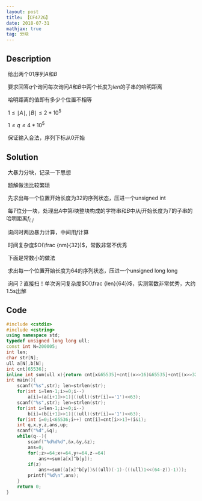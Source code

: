 ```yaml
---
layout: post
title: 【CF472G】
date: 2018-07-31
mathjax: true
tag: 分块
---
```

## Description

​	给出两个01序列$A$和$B$

​	要求回答$q$个询问每次询问$A$和$B$中两个长度为$len$的子串的哈明距离

​	哈明距离的值即有多少个位置不相等

​	$1 \le \mid A\mid ,\mid B\mid  \le 2*10^5$

​	$1 \le q \le 4*10^5$

​	保证输入合法，序列下标从0开始


<!-- more -->
## Solution

​	大暴力分块，记录一下思想

​	题解做法比较繁琐

​	先求出每一个位置开始长度为32的序列状态，压进一个unsigned int

​	每$T$位分一块，处理出$A$中第$i$块整块构成的字符串和$B$中从$j$开始长度为$T$的子串的哈明距离$f_{i,j}$

​	询问时两边暴力计算，中间用$f$计算

​	时间复杂度$O(\frac {nm}{32})$，常数非常不优秀



​	下面是常数小的做法

​	求出每一个位置开始长度为64的序列状态，压进一个unsigned long long

​	询问？直接扫！单次询问复杂度$O(\frac {len}{64})$，实测常数非常优秀，大约1.5s出解



## Code

```c++
#include <cstdio>
#include <cstring>
using namespace std;
typedef unsigned long long ull;
const int N=200005;
int len;
char str[N];
ull a[N],b[N];
int cnt[65536];
inline int sum(ull x){return cnt[x&65535]+cnt[(x>>16)&65535]+cnt[(x>>32)&65535]+cnt[(x>>48)&65535];}
int main(){
    scanf("%s",str); len=strlen(str);
    for(int i=len-1;i>=0;i--)
        a[i]=(a[i+1]>>1)|((ull)(str[i]=='1')<<63);
    scanf("%s",str); len=strlen(str);
    for(int i=len-1;i>=0;i--)
        b[i]=(b[i+1]>>1)|((ull)(str[i]=='1')<<63);
    for(int i=0;i<65536;i++) cnt[i]=cnt[i>>1]+(i&1);
    int q,x,y,z,ans,up;
    scanf("%d",&q);
    while(q--){
        scanf("%d%d%d",&x,&y,&z);
        ans=0;
        for(;z>=64;x+=64,y+=64,z-=64)
            ans+=sum(a[x]^b[y]);
        if(z)
            ans+=sum((a[x]^b[y])&((ull)(-1)-(((ull)1<<(64-z))-1)));
        printf("%d\n",ans);
    }
    return 0;
}
```

​	

​	